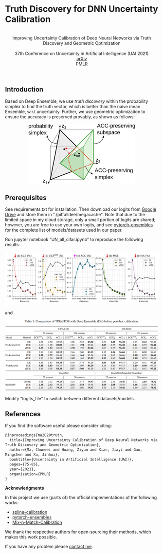 # Truth Discovery for DNN Uncertainty Calibration
<!---
-->

<br />

<div align="center">
  Improving Uncertainty Calibration of Deep Neural Networks via Truth Discovery and Geometric Optimization
</div>

<br />

<div align="center">
  37th Conference on Uncertainty in Artificial Intelligence (UAI 2021)
</div>

<div align="center">
  <a href="https://arxiv.org/abs/2106.14662">arXiv</a>
</div>

<div align="center">
  <a href="https://proceedings.mlr.press/v161/ma21a.html">PMLR</a>
</div>

<br />
<br />

## Introduction

Based on Deep Ensemble, we use *truth discovery* within the probability simplex to find the truth vector, which is better than the naive mean Ensemble, w.r.t uncertainty. Further, we use geometric optimization to ensure the accuracy is preserved provably, as shown as follows:

<p align="center">
  <img src="./img/illus.png" width="350">
</p>

## Prerequisites

See requirements.txt for installation. Then download our logits from [Google Drive](https://drive.google.com/drive/folders/1SLErVXqm2jxRBhQGZkoy7EPgM-_1e7kR?usp=sharing) and store them in "./pitfalldee/megacache". Note that due to the limited space in my cloud storage, only a small portion of logits are shared; however, you are free to use your own logits, and see [pytorch-ensembles](https://github.com/SamsungLabs/pytorch-ensembles) for the complete list of models/datasets used in our paper.

Run jupyter notebook "UN_all_cifar.ipynb" to reproduce the following results:

<p align="center">
  <img src="./img/truth.png">
</p>

and

<p align="center">
  <img src="./img/table_1.png">
</p>

Modify "logits_file" to switch between different datasets/models.

## References

If you find the software useful please consider citing:

```
@inproceedings{ma2020truth,
  title={Improving Uncertainty Calibration of Deep Neural Networks via Truth Discovery and Geometric Optimization},
  author={Ma, Chunwei and Huang, Ziyun and Xian, Jiayi and Gao, Mingchen and Xu, Jinhui},
  booktitle={Uncertainty in Artificial Intelligence (UAI)},
  pages={75-85},
  year={2021},
  organization={PMLR}
}
```

<!---
-->

**Acknowledgments**

In this project we use (parts of) the official implementations of the following works:

* [spline-calibration](https://github.com/kartikgupta-at-anu/spline-calibration)
* [pytorch-ensembles](https://github.com/SamsungLabs/pytorch-ensembles)
* [Mix-n-Match-Calibration](https://github.com/zhang64-llnl/Mix-n-Match-Calibration)

We thank the respective authors for open-sourcing their methods, which makes this work possible.

If you have any problem please [contact me](mailto:chunweim@buffalo.edu).
